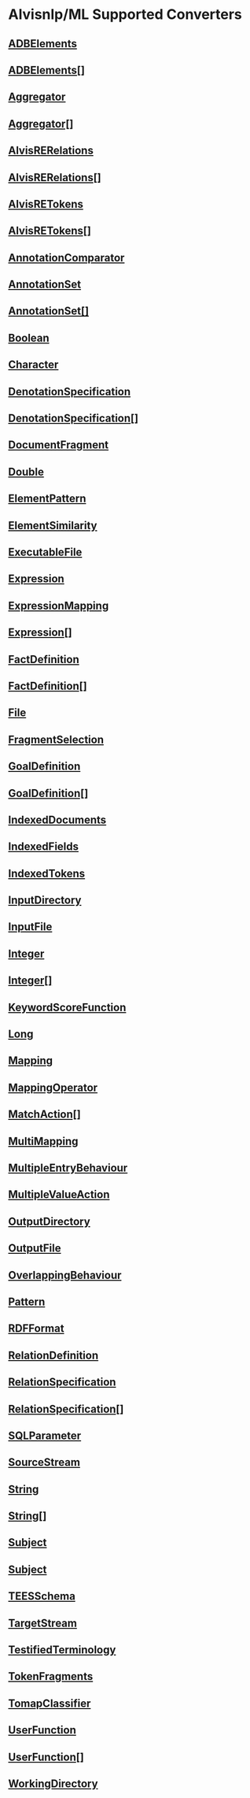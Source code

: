 # Alvisnlp/ML Supported Converters

<h2>
<a href="{{ '/reference/converter/org.bibliome.alvisnlp.modules.alvisdb.ADBElements' | relative_url }}" class="converter">ADBElements</a>
</h2>

<h2>
<a href="{{ '/reference/converter/org.bibliome.alvisnlp.modules.alvisdb.ADBElements[]' | relative_url }}" class="converter">ADBElements[]</a>
</h2>

<h2>
<a href="{{ '/reference/converter/org.bibliome.alvisnlp.modules.aggregate.Aggregator' | relative_url }}" class="converter">Aggregator</a>
</h2>

<h2>
<a href="{{ '/reference/converter/org.bibliome.alvisnlp.modules.aggregate.Aggregator[]' | relative_url }}" class="converter">Aggregator[]</a>
</h2>

<h2>
<a href="{{ '/reference/converter/org.bibliome.alvisnlp.modules.alvisre.AlvisRERelations' | relative_url }}" class="converter">AlvisRERelations</a>
</h2>

<h2>
<a href="{{ '/reference/converter/org.bibliome.alvisnlp.modules.alvisre.AlvisRERelations[]' | relative_url }}" class="converter">AlvisRERelations[]</a>
</h2>

<h2>
<a href="{{ '/reference/converter/org.bibliome.alvisnlp.modules.alvisre.AlvisRETokens' | relative_url }}" class="converter">AlvisRETokens</a>
</h2>

<h2>
<a href="{{ '/reference/converter/org.bibliome.alvisnlp.modules.alvisre.AlvisRETokens[]' | relative_url }}" class="converter">AlvisRETokens[]</a>
</h2>

<h2>
<a href="{{ '/reference/converter/alvisnlp.corpus.AnnotationComparator' | relative_url }}" class="converter">AnnotationComparator</a>
</h2>

<h2>
<a href="{{ '/reference/converter/org.bibliome.alvisnlp.modules.alvisae.AnnotationSet' | relative_url }}" class="converter">AnnotationSet</a>
</h2>

<h2>
<a href="{{ '/reference/converter/org.bibliome.alvisnlp.modules.alvisae.AnnotationSet[]' | relative_url }}" class="converter">AnnotationSet[]</a>
</h2>

<h2>
<a href="{{ '/reference/converter/java.lang.Boolean' | relative_url }}" class="converter">Boolean</a>
</h2>

<h2>
<a href="{{ '/reference/converter/java.lang.Character' | relative_url }}" class="converter">Character</a>
</h2>

<h2>
<a href="{{ '/reference/converter/org.bibliome.alvisnlp.modules.pubannotation.DenotationSpecification' | relative_url }}" class="converter">DenotationSpecification</a>
</h2>

<h2>
<a href="{{ '/reference/converter/org.bibliome.alvisnlp.modules.pubannotation.DenotationSpecification[]' | relative_url }}" class="converter">DenotationSpecification[]</a>
</h2>

<h2>
<a href="{{ '/reference/converter/org.w3c.dom.DocumentFragment' | relative_url }}" class="converter">DocumentFragment</a>
</h2>

<h2>
<a href="{{ '/reference/converter/java.lang.Double' | relative_url }}" class="converter">Double</a>
</h2>

<h2>
<a href="{{ '/reference/converter/org.bibliome.alvisnlp.modules.pattern.ElementPattern' | relative_url }}" class="converter">ElementPattern</a>
</h2>

<h2>
<a href="{{ '/reference/converter/org.bibliome.alvisnlp.modules.compare.ElementSimilarity' | relative_url }}" class="converter">ElementSimilarity</a>
</h2>

<h2>
<a href="{{ '/reference/converter/org.bibliome.util.files.ExecutableFile' | relative_url }}" class="converter">ExecutableFile</a>
</h2>

<h2>
<a href="{{ '/reference/converter/alvisnlp.corpus.expressions.Expression' | relative_url }}" class="converter">Expression</a>
</h2>

<h2>
<a href="{{ '/reference/converter/alvisnlp.module.types.ExpressionMapping' | relative_url }}" class="converter">ExpressionMapping</a>
</h2>

<h2>
<a href="{{ '/reference/converter/alvisnlp.corpus.expressions.Expression[]' | relative_url }}" class="converter">Expression[]</a>
</h2>

<h2>
<a href="{{ '/reference/converter/org.bibliome.alvisnlp.modules.prolog.FactDefinition' | relative_url }}" class="converter">FactDefinition</a>
</h2>

<h2>
<a href="{{ '/reference/converter/org.bibliome.alvisnlp.modules.prolog.FactDefinition[]' | relative_url }}" class="converter">FactDefinition[]</a>
</h2>

<h2>
<a href="{{ '/reference/converter/java.io.File' | relative_url }}" class="converter">File</a>
</h2>

<h2>
<a href="{{ '/reference/converter/org.bibliome.alvisnlp.modules.clone.FragmentSelection' | relative_url }}" class="converter">FragmentSelection</a>
</h2>

<h2>
<a href="{{ '/reference/converter/org.bibliome.alvisnlp.modules.prolog.GoalDefinition' | relative_url }}" class="converter">GoalDefinition</a>
</h2>

<h2>
<a href="{{ '/reference/converter/org.bibliome.alvisnlp.modules.prolog.GoalDefinition[]' | relative_url }}" class="converter">GoalDefinition[]</a>
</h2>

<h2>
<a href="{{ '/reference/converter/org.bibliome.alvisnlp.modules.alvisir2.IndexedDocuments' | relative_url }}" class="converter">IndexedDocuments</a>
</h2>

<h2>
<a href="{{ '/reference/converter/org.bibliome.alvisnlp.modules.alvisir2.IndexedFields' | relative_url }}" class="converter">IndexedFields</a>
</h2>

<h2>
<a href="{{ '/reference/converter/org.bibliome.alvisnlp.modules.alvisir2.IndexedTokens' | relative_url }}" class="converter">IndexedTokens</a>
</h2>

<h2>
<a href="{{ '/reference/converter/org.bibliome.util.files.InputDirectory' | relative_url }}" class="converter">InputDirectory</a>
</h2>

<h2>
<a href="{{ '/reference/converter/org.bibliome.util.files.InputFile' | relative_url }}" class="converter">InputFile</a>
</h2>

<h2>
<a href="{{ '/reference/converter/java.lang.Integer' | relative_url }}" class="converter">Integer</a>
</h2>

<h2>
<a href="{{ '/reference/converter/java.lang.Integer[]' | relative_url }}" class="converter">Integer[]</a>
</h2>

<h2>
<a href="{{ '/reference/converter/org.bibliome.alvisnlp.modules.keyword.KeywordScoreFunction' | relative_url }}" class="converter">KeywordScoreFunction</a>
</h2>

<h2>
<a href="{{ '/reference/converter/java.lang.Long' | relative_url }}" class="converter">Long</a>
</h2>

<h2>
<a href="{{ '/reference/converter/alvisnlp.module.types.Mapping' | relative_url }}" class="converter">Mapping</a>
</h2>

<h2>
<a href="{{ '/reference/converter/org.bibliome.alvisnlp.modules.mapper.MappingOperator' | relative_url }}" class="converter">MappingOperator</a>
</h2>

<h2>
<a href="{{ '/reference/converter/org.bibliome.alvisnlp.modules.pattern.action.MatchAction[]' | relative_url }}" class="converter">MatchAction[]</a>
</h2>

<h2>
<a href="{{ '/reference/converter/alvisnlp.module.types.MultiMapping' | relative_url }}" class="converter">MultiMapping</a>
</h2>

<h2>
<a href="{{ '/reference/converter/org.bibliome.alvisnlp.modules.trie.MultipleEntryBehaviour' | relative_url }}" class="converter">MultipleEntryBehaviour</a>
</h2>

<h2>
<a href="{{ '/reference/converter/org.bibliome.alvisnlp.modules.projectors.MultipleValueAction' | relative_url }}" class="converter">MultipleValueAction</a>
</h2>

<h2>
<a href="{{ '/reference/converter/org.bibliome.util.files.OutputDirectory' | relative_url }}" class="converter">OutputDirectory</a>
</h2>

<h2>
<a href="{{ '/reference/converter/org.bibliome.util.files.OutputFile' | relative_url }}" class="converter">OutputFile</a>
</h2>

<h2>
<a href="{{ '/reference/converter/org.bibliome.alvisnlp.modules.pattern.OverlappingBehaviour' | relative_url }}" class="converter">OverlappingBehaviour</a>
</h2>

<h2>
<a href="{{ '/reference/converter/java.util.regex.Pattern' | relative_url }}" class="converter">Pattern</a>
</h2>

<h2>
<a href="{{ '/reference/converter/org.apache.jena.riot.RDFFormat' | relative_url }}" class="converter">RDFFormat</a>
</h2>

<h2>
<a href="{{ '/reference/converter/org.bibliome.alvisnlp.modules.weka.RelationDefinition' | relative_url }}" class="converter">RelationDefinition</a>
</h2>

<h2>
<a href="{{ '/reference/converter/org.bibliome.alvisnlp.modules.pubannotation.RelationSpecification' | relative_url }}" class="converter">RelationSpecification</a>
</h2>

<h2>
<a href="{{ '/reference/converter/org.bibliome.alvisnlp.modules.pubannotation.RelationSpecification[]' | relative_url }}" class="converter">RelationSpecification[]</a>
</h2>

<h2>
<a href="{{ '/reference/converter/org.bibliome.alvisnlp.modules.sql.SQLParameter' | relative_url }}" class="converter">SQLParameter</a>
</h2>

<h2>
<a href="{{ '/reference/converter/org.bibliome.util.streams.SourceStream' | relative_url }}" class="converter">SourceStream</a>
</h2>

<h2>
<a href="{{ '/reference/converter/java.lang.String' | relative_url }}" class="converter">String</a>
</h2>

<h2>
<a href="{{ '/reference/converter/java.lang.String[]' | relative_url }}" class="converter">String[]</a>
</h2>

<h2>
<a href="{{ '/reference/converter/org.bibliome.alvisnlp.modules.trie.Subject' | relative_url }}" class="converter">Subject</a>
</h2>

<h2>
<a href="{{ '/reference/converter/org.bibliome.alvisnlp.modules.projectors.Subject' | relative_url }}" class="converter">Subject</a>
</h2>

<h2>
<a href="{{ '/reference/converter/org.bibliome.alvisnlp.modules.tees.TEESSchema' | relative_url }}" class="converter">TEESSchema</a>
</h2>

<h2>
<a href="{{ '/reference/converter/org.bibliome.util.streams.TargetStream' | relative_url }}" class="converter">TargetStream</a>
</h2>

<h2>
<a href="{{ '/reference/converter/org.bibliome.alvisnlp.modules.yatea.TestifiedTerminology' | relative_url }}" class="converter">TestifiedTerminology</a>
</h2>

<h2>
<a href="{{ '/reference/converter/org.bibliome.alvisnlp.modules.alvisir2.TokenFragments' | relative_url }}" class="converter">TokenFragments</a>
</h2>

<h2>
<a href="{{ '/reference/converter/org.bibliome.alvisnlp.modules.tomap.TomapClassifier' | relative_url }}" class="converter">TomapClassifier</a>
</h2>

<h2>
<a href="{{ '/reference/converter/org.bibliome.alvisnlp.library.UserFunction' | relative_url }}" class="converter">UserFunction</a>
</h2>

<h2>
<a href="{{ '/reference/converter/org.bibliome.alvisnlp.library.UserFunction[]' | relative_url }}" class="converter">UserFunction[]</a>
</h2>

<h2>
<a href="{{ '/reference/converter/org.bibliome.util.files.WorkingDirectory' | relative_url }}" class="converter">WorkingDirectory</a>
</h2>

